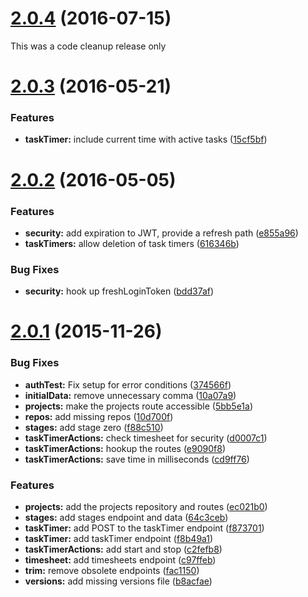 <a name="2.0.4"></a>
# [2.0.4](https://github.com/kensodemann/time-trax-data/compare/2.0.3...2.0.4) (2016-07-15)

This was a code cleanup release only

<a name="2.0.3"></a>
# [2.0.3](https://github.com/kensodemann/time-trax-data/compare/2.0.2...2.0.3) (2016-05-21)

### Features

* **taskTimer:** include current time with active tasks ([15cf5bf](https://github.com/kensodemann/time-trax-data/commit/15cf5bf))

<a name="2.0.2"></a>
# [2.0.2](https://github.com/kensodemann/time-trax-data/compare/2.0.1...2.0.2) (2016-05-05)

### Features

* **security:** add expiration to JWT, provide a refresh path ([e855a96](https://github.com/kensodemann/time-trax-data/commit/e855a96))
* **taskTimers:** allow deletion of task timers ([616346b](https://github.com/kensodemann/time-trax-data/commit/616346b))

### Bug Fixes

* **security:** hook up freshLoginToken ([bdd37af](https://github.com/kensodemann/time-trax-data/commit/bdd37af))

<a name="2.0.1"></a>
# [2.0.1](https://github.com/kensodemann/time-trax-data/compare/f91fe7...2.0.1) (2015-11-26)


### Bug Fixes

* **authTest:** Fix setup for error conditions ([374566f](https://github.com/kensodemann/time-trax-data/commit/374566f))
* **initialData:** remove unnecessary comma ([10a07a9](https://github.com/kensodemann/time-trax-data/commit/10a07a9))
* **projects:** make the projects route accessible ([5bb5e1a](https://github.com/kensodemann/time-trax-data/commit/5bb5e1a))
* **repos:** add missing repos ([10d700f](https://github.com/kensodemann/time-trax-data/commit/10d700f))
* **stages:** add stage zero ([f88c510](https://github.com/kensodemann/time-trax-data/commit/f88c510))
* **taskTimerActions:** check timesheet for security ([d0007c1](https://github.com/kensodemann/time-trax-data/commit/d0007c1))
* **taskTimerActions:** hookup the routes ([e9090f8](https://github.com/kensodemann/time-trax-data/commit/e9090f8))
* **taskTimerActions:** save time in milliseconds ([cd9ff76](https://github.com/kensodemann/time-trax-data/commit/cd9ff76))


### Features

* **projects:** add the projects repository and routes ([ec021b0](https://github.com/kensodemann/time-trax-data/commit/ec021b0))
* **stages:** add stages endpoint and data ([64c3ceb](https://github.com/kensodemann/time-trax-data/commit/64c3ceb))
* **taskTimer:** add POST to the taskTimer endpoint ([f873701](https://github.com/kensodemann/time-trax-data/commit/f873701))
* **taskTimer:** add taskTimer endpoint ([f8b49a1](https://github.com/kensodemann/time-trax-data/commit/f8b49a1))
* **taskTimerActions:** add start and stop ([c2fefb8](https://github.com/kensodemann/time-trax-data/commit/c2fefb8))
* **timesheet:** add timesheets endpoint ([c97ffeb](https://github.com/kensodemann/time-trax-data/commit/c97ffeb))
* **trim:** remove obsolete endpoints ([fac1150](https://github.com/kensodemann/time-trax-data/commit/fac1150))
* **versions:** add missing versions file ([b8acfae](https://github.com/kensodemann/time-trax-data/commit/b8acfae))



